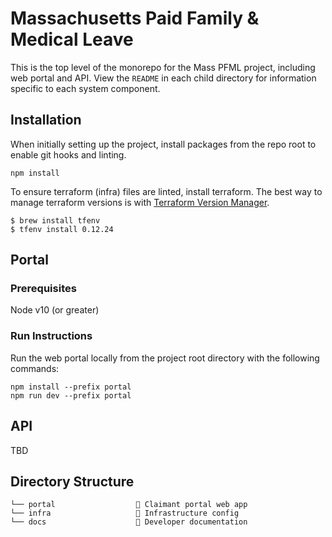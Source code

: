 # Massachusetts Paid Family & Medical Leave

This is the top level of the monorepo for the Mass PFML project, including web portal and API. View the `README` in each child directory for information specific to each system component.

## Installation

When initially setting up the project, install packages from the repo root to enable git hooks and linting.

```
npm install
```

To ensure terraform (infra) files are linted, install terraform. The best way to manage terraform versions is with [Terraform Version Manager](https://github.com/tfutils/tfenv).

```
$ brew install tfenv
$ tfenv install 0.12.24
```

## Portal

### Prerequisites

Node v10 (or greater)

### Run Instructions

Run the web portal locally from the project root directory with the following commands:
```
npm install --prefix portal
npm run dev --prefix portal
```

## API

TBD

## Directory Structure

```
└── portal                  🚪 Claimant portal web app
└── infra                   🌲 Infrastructure config
└── docs                    🔖 Developer documentation
```
